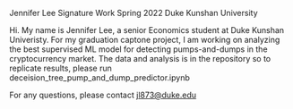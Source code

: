 Jennifer Lee Signature Work Spring 2022 Duke Kunshan University

Hi. My name is Jennifer Lee, a senior Economics student at Duke Kunshan Univeristy. 
For my graduation captone project, I am working on analyzing the best supervised ML model for detecting pumps-and-dumps in the cryptocurrency market. 
The data and analysis is in the repository so to replicate results, please run deceision_tree_pump_and_dump_predictor.ipynb

For any questions, please contact jl873@duke.edu

